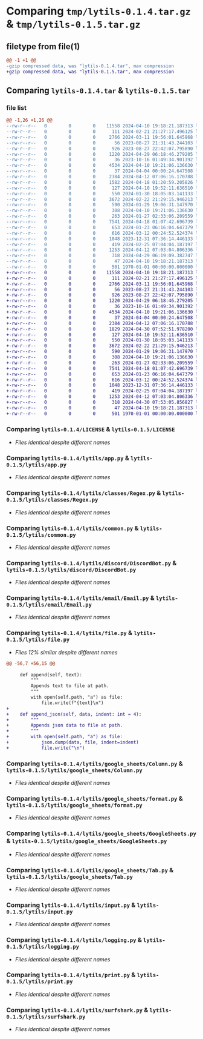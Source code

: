 # Comparing `tmp/lytils-0.1.4.tar.gz` & `tmp/lytils-0.1.5.tar.gz`

## filetype from file(1)

```diff
@@ -1 +1 @@
-gzip compressed data, was "lytils-0.1.4.tar", max compression
+gzip compressed data, was "lytils-0.1.5.tar", max compression
```

## Comparing `lytils-0.1.4.tar` & `lytils-0.1.5.tar`

### file list

```diff
@@ -1,26 +1,26 @@
--rw-r--r--   0        0        0    11558 2024-04-10 19:18:21.187313 lytils-0.1.4/LICENSE
--rw-r--r--   0        0        0      111 2024-02-21 21:27:17.496125 lytils-0.1.4/lytils/__init__.py
--rw-r--r--   0        0        0     2766 2024-03-11 19:56:01.645968 lytils-0.1.4/lytils/app.py
--rw-r--r--   0        0        0       56 2023-08-27 21:31:43.244103 lytils-0.1.4/lytils/classes/__init__.py
--rw-r--r--   0        0        0      926 2023-08-27 22:42:07.795890 lytils-0.1.4/lytils/classes/Regex.py
--rw-r--r--   0        0        0     1220 2024-04-29 06:18:46.279205 lytils-0.1.4/lytils/common.py
--rw-r--r--   0        0        0       36 2023-10-16 01:49:34.901392 lytils-0.1.4/lytils/discord/__init__.py
--rw-r--r--   0        0        0     4534 2024-04-10 19:21:06.136630 lytils-0.1.4/lytils/discord/DiscordBot.py
--rw-r--r--   0        0        0       37 2024-04-04 00:00:24.647508 lytils-0.1.4/lytils/email/__init__.py
--rw-r--r--   0        0        0     2384 2024-04-12 07:06:16.170788 lytils-0.1.4/lytils/email/Email.py
--rw-r--r--   0        0        0     1582 2024-04-18 01:20:59.205826 lytils-0.1.4/lytils/file.py
--rw-r--r--   0        0        0      127 2024-04-10 19:52:11.636510 lytils-0.1.4/lytils/google_sheets/__init__.py
--rw-r--r--   0        0        0      550 2024-01-30 18:05:03.141133 lytils-0.1.4/lytils/google_sheets/Column.py
--rw-r--r--   0        0        0     3672 2024-02-22 21:29:15.946213 lytils-0.1.4/lytils/google_sheets/format.py
--rw-r--r--   0        0        0      590 2024-01-29 19:06:31.147970 lytils-0.1.4/lytils/google_sheets/GoogleSheets.py
--rw-r--r--   0        0        0      308 2024-04-10 19:21:06.136630 lytils-0.1.4/lytils/google_sheets/helpers.py
--rw-r--r--   0        0        0      263 2024-01-27 02:33:06.209559 lytils-0.1.4/lytils/google_sheets/Sheet.py
--rw-r--r--   0        0        0     7541 2024-04-18 01:07:42.696739 lytils-0.1.4/lytils/google_sheets/Tab.py
--rw-r--r--   0        0        0      653 2024-01-23 06:16:04.647379 lytils-0.1.4/lytils/input.py
--rw-r--r--   0        0        0      616 2024-03-12 00:24:52.524374 lytils-0.1.4/lytils/logging.py
--rw-r--r--   0        0        0     1048 2023-12-31 07:36:14.446133 lytils-0.1.4/lytils/print.py
--rw-r--r--   0        0        0      419 2024-02-25 07:04:04.187197 lytils-0.1.4/lytils/regex.py
--rw-r--r--   0        0        0     1253 2024-04-12 07:03:04.806336 lytils-0.1.4/lytils/surfshark.py
--rw-r--r--   0        0        0      318 2024-04-29 06:19:09.382747 lytils-0.1.4/pyproject.toml
--rw-r--r--   0        0        0       47 2024-04-10 19:18:21.187313 lytils-0.1.4/README.md
--rw-r--r--   0        0        0      501 1970-01-01 00:00:00.000000 lytils-0.1.4/PKG-INFO
+-rw-r--r--   0        0        0    11558 2024-04-10 19:18:21.187313 lytils-0.1.5/LICENSE
+-rw-r--r--   0        0        0      111 2024-02-21 21:27:17.496125 lytils-0.1.5/lytils/__init__.py
+-rw-r--r--   0        0        0     2766 2024-03-11 19:56:01.645968 lytils-0.1.5/lytils/app.py
+-rw-r--r--   0        0        0       56 2023-08-27 21:31:43.244103 lytils-0.1.5/lytils/classes/__init__.py
+-rw-r--r--   0        0        0      926 2023-08-27 22:42:07.795890 lytils-0.1.5/lytils/classes/Regex.py
+-rw-r--r--   0        0        0     1220 2024-04-29 06:18:46.279205 lytils-0.1.5/lytils/common.py
+-rw-r--r--   0        0        0       36 2023-10-16 01:49:34.901392 lytils-0.1.5/lytils/discord/__init__.py
+-rw-r--r--   0        0        0     4534 2024-04-10 19:21:06.136630 lytils-0.1.5/lytils/discord/DiscordBot.py
+-rw-r--r--   0        0        0       37 2024-04-04 00:00:24.647508 lytils-0.1.5/lytils/email/__init__.py
+-rw-r--r--   0        0        0     2384 2024-04-12 07:06:16.170788 lytils-0.1.5/lytils/email/Email.py
+-rw-r--r--   0        0        0     1829 2024-04-30 07:52:51.978200 lytils-0.1.5/lytils/file.py
+-rw-r--r--   0        0        0      127 2024-04-10 19:52:11.636510 lytils-0.1.5/lytils/google_sheets/__init__.py
+-rw-r--r--   0        0        0      550 2024-01-30 18:05:03.141133 lytils-0.1.5/lytils/google_sheets/Column.py
+-rw-r--r--   0        0        0     3672 2024-02-22 21:29:15.946213 lytils-0.1.5/lytils/google_sheets/format.py
+-rw-r--r--   0        0        0      590 2024-01-29 19:06:31.147970 lytils-0.1.5/lytils/google_sheets/GoogleSheets.py
+-rw-r--r--   0        0        0      308 2024-04-10 19:21:06.136630 lytils-0.1.5/lytils/google_sheets/helpers.py
+-rw-r--r--   0        0        0      263 2024-01-27 02:33:06.209559 lytils-0.1.5/lytils/google_sheets/Sheet.py
+-rw-r--r--   0        0        0     7541 2024-04-18 01:07:42.696739 lytils-0.1.5/lytils/google_sheets/Tab.py
+-rw-r--r--   0        0        0      653 2024-01-23 06:16:04.647379 lytils-0.1.5/lytils/input.py
+-rw-r--r--   0        0        0      616 2024-03-12 00:24:52.524374 lytils-0.1.5/lytils/logging.py
+-rw-r--r--   0        0        0     1048 2023-12-31 07:36:14.446133 lytils-0.1.5/lytils/print.py
+-rw-r--r--   0        0        0      419 2024-02-25 07:04:04.187197 lytils-0.1.5/lytils/regex.py
+-rw-r--r--   0        0        0     1253 2024-04-12 07:03:04.806336 lytils-0.1.5/lytils/surfshark.py
+-rw-r--r--   0        0        0      318 2024-04-30 07:53:05.856827 lytils-0.1.5/pyproject.toml
+-rw-r--r--   0        0        0       47 2024-04-10 19:18:21.187313 lytils-0.1.5/README.md
+-rw-r--r--   0        0        0      501 1970-01-01 00:00:00.000000 lytils-0.1.5/PKG-INFO
```

### Comparing `lytils-0.1.4/LICENSE` & `lytils-0.1.5/LICENSE`

 * *Files identical despite different names*

### Comparing `lytils-0.1.4/lytils/app.py` & `lytils-0.1.5/lytils/app.py`

 * *Files identical despite different names*

### Comparing `lytils-0.1.4/lytils/classes/Regex.py` & `lytils-0.1.5/lytils/classes/Regex.py`

 * *Files identical despite different names*

### Comparing `lytils-0.1.4/lytils/common.py` & `lytils-0.1.5/lytils/common.py`

 * *Files identical despite different names*

### Comparing `lytils-0.1.4/lytils/discord/DiscordBot.py` & `lytils-0.1.5/lytils/discord/DiscordBot.py`

 * *Files identical despite different names*

### Comparing `lytils-0.1.4/lytils/email/Email.py` & `lytils-0.1.5/lytils/email/Email.py`

 * *Files identical despite different names*

### Comparing `lytils-0.1.4/lytils/file.py` & `lytils-0.1.5/lytils/file.py`

 * *Files 12% similar despite different names*

```diff
@@ -56,7 +56,15 @@
 
     def append(self, text):
         """
         Appends text to file at path.
         """
         with open(self.path, "a") as file:
             file.write(f"{text}\n")
+
+    def append_json(self, data, indent: int = 4):
+        """
+        Appends json data to file at path.
+        """
+        with open(self.path, "a") as file:
+            json.dump(data, file, indent=indent)
+            file.write("\n")
```

### Comparing `lytils-0.1.4/lytils/google_sheets/Column.py` & `lytils-0.1.5/lytils/google_sheets/Column.py`

 * *Files identical despite different names*

### Comparing `lytils-0.1.4/lytils/google_sheets/format.py` & `lytils-0.1.5/lytils/google_sheets/format.py`

 * *Files identical despite different names*

### Comparing `lytils-0.1.4/lytils/google_sheets/GoogleSheets.py` & `lytils-0.1.5/lytils/google_sheets/GoogleSheets.py`

 * *Files identical despite different names*

### Comparing `lytils-0.1.4/lytils/google_sheets/Tab.py` & `lytils-0.1.5/lytils/google_sheets/Tab.py`

 * *Files identical despite different names*

### Comparing `lytils-0.1.4/lytils/input.py` & `lytils-0.1.5/lytils/input.py`

 * *Files identical despite different names*

### Comparing `lytils-0.1.4/lytils/logging.py` & `lytils-0.1.5/lytils/logging.py`

 * *Files identical despite different names*

### Comparing `lytils-0.1.4/lytils/print.py` & `lytils-0.1.5/lytils/print.py`

 * *Files identical despite different names*

### Comparing `lytils-0.1.4/lytils/surfshark.py` & `lytils-0.1.5/lytils/surfshark.py`

 * *Files identical despite different names*

